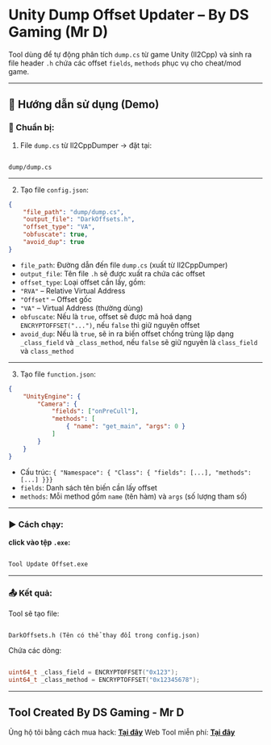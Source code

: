 
# Unity Dump Offset Updater – By DS Gaming (Mr D)

Tool dùng để tự động phân tích `dump.cs` từ game Unity (Il2Cpp) và sinh ra file header `.h` chứa các offset `fields`, `methods` phục vụ cho cheat/mod game.

---

## 🧪 Hướng dẫn sử dụng (Demo)

### 📁 Chuẩn bị:

1. File `dump.cs` từ Il2CppDumper → đặt tại:

```

dump/dump.cs

```

---

2. Tạo file `config.json`:

```json
{
	"file_path": "dump/dump.cs",
	"output_file": "DarkOffsets.h",
	"offset_type": "VA",
	"obfuscate": true,
	"avoid_dup": true
}
```

-  `file_path`: Đường dẫn đến file `dump.cs` (xuất từ Il2CppDumper)
-  `output_file`: Tên file `.h` sẽ được xuất ra chứa các offset
-  `offset_type`: Loại offset cần lấy, gồm:
-  `"RVA"` – Relative Virtual Address
-  `"Offset"` – Offset gốc
-  `"VA"` – Virtual Address (thường dùng)
-  `obfuscate`: Nếu là `true`, offset sẽ được mã hoá dạng `ENCRYPTOFFSET("...")`, nếu `false` thì giữ nguyên offset
-  `avoid_dup`: Nếu là `true`, sẽ in ra biến offset chống trùng lặp dạng `_class_field` và `_class_method`, nếu `false` sẽ giữ nguyên là  `class_field` và `class_method`

---

3. Tạo file `function.json`:

```json
{
	"UnityEngine": {
		"Camera": {
			"fields": ["onPreCull"],
			"methods": [
				{ "name": "get_main", "args": 0 }
			]
		}
	}
}

```
- Cấu trúc: `{ "Namespace": { "Class": { "fields": [...], "methods": [...] }}}`
-  `fields`: Danh sách tên biến cần lấy offset
-  `methods`: Mỗi method gồm `name` (tên hàm) và `args` (số lượng tham số)

---

### ▶️ Cách chạy:


**click vào tệp `.exe`:**

```bash

Tool Update Offset.exe

```

---

### 📤 Kết quả:

Tool sẽ tạo file:

```

DarkOffsets.h (Tên có thể thay đổi trong config.json)

```

Chứa các dòng:

```cpp

uint64_t _class_field = ENCRYPTOFFSET("0x123");
uint64_t _class_method = ENCRYPTOFFSET("0x12345678");

```
---
  
Tool Created By DS Gaming - Mr D
---
Ủng hộ tôi bằng cách mua hack: [**Tại đây**](https://shopdsgm.vn)
Web Tool miễn phí: [**Tại đây**](https://tool.shopdsgm.vn)